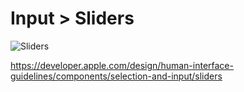 # Input > Sliders

![Sliders](https://developer.apple.com/design/human-interface-guidelines/images/thumbnails/components/sliders-thumbnail_2x.png)

https://developer.apple.com/design/human-interface-guidelines/components/selection-and-input/sliders